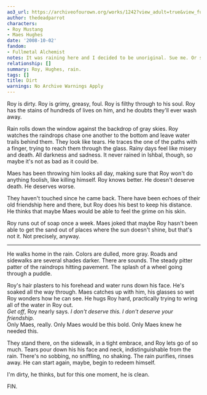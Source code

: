 ```yaml
---
ao3_url: https://archiveofourown.org/works/1242?view_adult=true&view_full_work=true
author: thedeadparrot
characters:
- Roy Mustang
- Maes Hughes
date: '2008-10-02'
fandom:
- Fullmetal Alchemist
notes: It was raining here and I decided to be unoriginal. Sue me. Or something.
relationship: []
summary: Roy, Hughes, rain.
tags: []
title: Dirt
warnings: No Archive Warnings Apply
---
```


Roy is dirty. Roy is grimy, greasy, foul. Roy is filthy through to his soul. Roy has the stains of hundreds of lives on him, and he doubts they'll ever wash away.

Rain rolls down the window against the backdrop of gray skies. Roy watches the raindrops chase one another to the bottom and leave water trails behind them. They look like tears. He traces the one of the paths with a finger, trying to reach them through the glass. Rainy days feel like misery and death. All darkness and sadness. It never rained in Ishbal, though, so maybe it's not as bad as it could be.

Maes has been throwing him looks all day, making sure that Roy won't do anything foolish, like killing himself. Roy knows better. He doesn't deserve death. He deserves worse.

They haven't touched since he came back. There have been echoes of their old friendship here and there, but Roy does his best to keep his distance. He thinks that maybe Maes would be able to feel the grime on his skin.

Roy runs out of soap once a week. Maes joked that maybe Roy hasn't been able to get the sand out of places where the sun doesn't shine, but that's not it. Not precisely, anyway.



---

He walks home in the rain. Colors are dulled, more gray. Roads and sidewalks are several shades darker. There are sounds. The steady pitter patter of the raindrops hitting pavement. The splash of a wheel going through a puddle.

Roy's hair plasters to his forehead and water runs down his face. He's soaked all the way through. Maes catches up with him, his glasses so wet Roy wonders how he can see. He hugs Roy hard, practically trying to wring all of the water in Roy out.  
 *Get off*, Roy nearly says. *I don't deserve this. I don't deserve your friendship.*  
Only Maes, really. Only Maes would be this bold. Only Maes knew he needed this.

They stand there, on the sidewalk, in a tight embrace, and Roy lets go of so much. Tears pour down his his face and neck, indistinguishable from the rain. There's no sobbing, no sniffling, no shaking. The rain purifies, rinses away. He can start again, maybe, begin to redeem himself.

I'm dirty, he thinks, but for this one moment, he is clean.

FIN.
